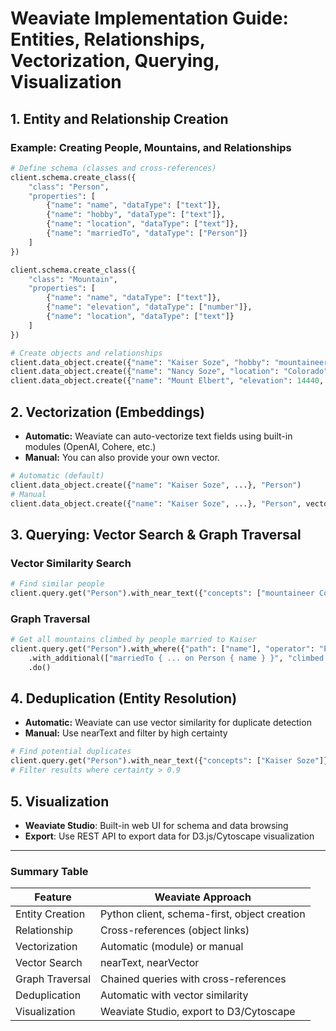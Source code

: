 # Weaviate Implementation Guide: Entities, Relationships, Vectorization, Querying, Visualization

## 1. Entity and Relationship Creation

### Example: Creating People, Mountains, and Relationships
```python
# Define schema (classes and cross-references)
client.schema.create_class({
    "class": "Person",
    "properties": [
        {"name": "name", "dataType": ["text"]},
        {"name": "hobby", "dataType": ["text"]},
        {"name": "location", "dataType": ["text"]},
        {"name": "marriedTo", "dataType": ["Person"]}
    ]
})

client.schema.create_class({
    "class": "Mountain",
    "properties": [
        {"name": "name", "dataType": ["text"]},
        {"name": "elevation", "dataType": ["number"]},
        {"name": "location", "dataType": ["text"]}
    ]
})

# Create objects and relationships
client.data_object.create({"name": "Kaiser Soze", "hobby": "mountaineering", "location": "Colorado", "marriedTo": nancy_id}, "Person")
client.data_object.create({"name": "Nancy Soze", "location": "Colorado"}, "Person")
client.data_object.create({"name": "Mount Elbert", "elevation": 14440, "location": "Colorado"}, "Mountain")
```

## 2. Vectorization (Embeddings)

- **Automatic:** Weaviate can auto-vectorize text fields using built-in modules (OpenAI, Cohere, etc.)
- **Manual:** You can also provide your own vector.

```python
# Automatic (default)
client.data_object.create({"name": "Kaiser Soze", ...}, "Person")
# Manual
client.data_object.create({"name": "Kaiser Soze", ...}, "Person", vector=embedding)
```

## 3. Querying: Vector Search & Graph Traversal

### Vector Similarity Search
```python
# Find similar people
client.query.get("Person").with_near_text({"concepts": ["mountaineer Colorado"]}).with_limit(5).do()
```

### Graph Traversal
```python
# Get all mountains climbed by people married to Kaiser
client.query.get("Person").with_where({"path": ["name"], "operator": "Equal", "valueText": "Kaiser Soze"})
    .with_additional(["marriedTo { ... on Person { name } }", "climbed { ... on Mountain { name } }"])
    .do()
```

## 4. Deduplication (Entity Resolution)

- **Automatic:** Weaviate can use vector similarity for duplicate detection
- **Manual:** Use nearText and filter by high certainty

```python
# Find potential duplicates
client.query.get("Person").with_near_text({"concepts": ["Kaiser Soze"]}).with_limit(10).do()
# Filter results where certainty > 0.9
```

## 5. Visualization

- **Weaviate Studio**: Built-in web UI for schema and data browsing
- **Export**: Use REST API to export data for D3.js/Cytoscape visualization

---

### Summary Table
| Feature            | Weaviate Approach                                   |
|--------------------|-----------------------------------------------------|
| Entity Creation    | Python client, schema-first, object creation         |
| Relationship      | Cross-references (object links)                      |
| Vectorization     | Automatic (module) or manual                         |
| Vector Search     | nearText, nearVector                                 |
| Graph Traversal   | Chained queries with cross-references                |
| Deduplication     | Automatic with vector similarity                     |
| Visualization     | Weaviate Studio, export to D3/Cytoscape              |
